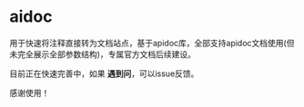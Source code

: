 # aidoc 

用于快速将注释直接转为文档站点，基于apidoc库，全部支持apidoc文档使用(但未完全展示全部参数结构)，专属官方文档后续建设。

目前正在快速完善中，如果 **遇到问**，可以issue反馈。

感谢使用！